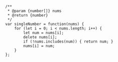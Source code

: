 <pre><code>
/**
 * @param {number[]} nums
 * @return {number}
 */
var singleNumber = function(nums) {
    for (let i = 0; i < nums.length; i++) {
        let num = nums[i];
        delete nums[i];
        if (!nums.includes(num)) { return num; }
        nums[i] = num;
    }
};
</code></pre>